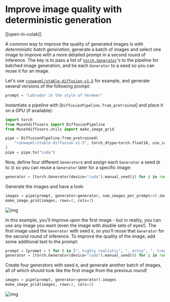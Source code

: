 <!--Copyright 2023 The HuggingFace Team. All rights reserved.

Licensed under the Apache License, Version 2.0 (the "License"); you may not use this file except in compliance with
the License. You may obtain a copy of the License at

http://www.apache.org/licenses/LICENSE-2.0

Unless required by applicable law or agreed to in writing, software distributed under the License is distributed on
an "AS IS" BASIS, WITHOUT WARRANTIES OR CONDITIONS OF ANY KIND, either express or implied. See the License for the
specific language governing permissions and limitations under the License.
-->

# Improve image quality with deterministic generation

[[open-in-colab]]

A common way to improve the quality of generated images is with *deterministic batch generation*, generate a batch of images and select one image to improve with a more detailed prompt in a second round of inference. The key is to pass a list of [`torch.Generator`](https://pytorch.org/docs/stable/generated/torch.Generator.html#generator)'s to the pipeline for batched image generation, and tie each `Generator` to a seed so you can reuse it for an image.

Let's use [`runwayml/stable-diffusion-v1-5`](https://huggingface.co/runwayml/stable-diffusion-v1-5) for example, and generate several versions of the following prompt:

```py
prompt = "Labrador in the style of Vermeer"
```

Instantiate a pipeline with [`DiffusionPipeline.from_pretrained`] and place it on a GPU (if available):

```python
import torch
from MuseVdiffusers import DiffusionPipeline
from MuseVdiffusers.utils import make_image_grid

pipe = DiffusionPipeline.from_pretrained(
    "runwayml/stable-diffusion-v1-5", torch_dtype=torch.float16, use_safetensors=True
)
pipe = pipe.to("cuda")
```

Now, define four different `Generator`s and assign each `Generator` a seed (`0` to `3`) so you can reuse a `Generator` later for a specific image:

```python
generator = [torch.Generator(device="cuda").manual_seed(i) for i in range(4)]
```

Generate the images and have a look:

```python
images = pipe(prompt, generator=generator, num_images_per_prompt=4).images
make_image_grid(images, rows=2, cols=2)
```

![img](https://huggingface.co/datasets/diffusers/diffusers-images-docs/resolve/main/reusabe_seeds.jpg)

In this example, you'll improve upon the first image - but in reality, you can use any image you want (even the image with double sets of eyes!). The first image used the `Generator` with seed `0`, so you'll reuse that `Generator` for the second round of inference. To improve the quality of the image, add some additional text to the prompt:

```python
prompt = [prompt + t for t in [", highly realistic", ", artsy", ", trending", ", colorful"]]
generator = [torch.Generator(device="cuda").manual_seed(0) for i in range(4)]
```

Create four generators with seed `0`, and generate another batch of images, all of which should look like the first image from the previous round!

```python
images = pipe(prompt, generator=generator).images
make_image_grid(images, rows=2, cols=2)
```

![img](https://huggingface.co/datasets/diffusers/diffusers-images-docs/resolve/main/reusabe_seeds_2.jpg)

